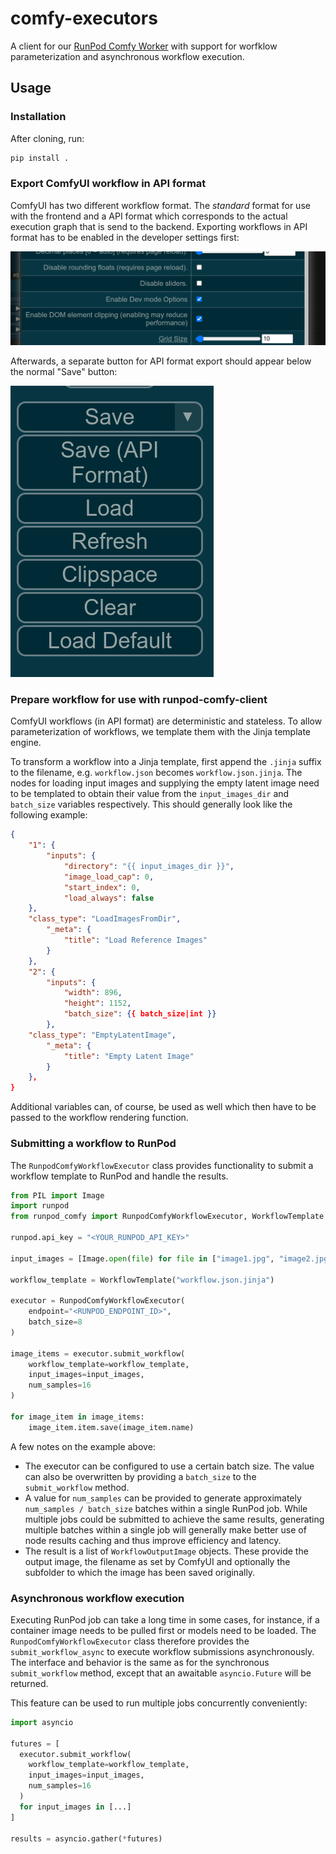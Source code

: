 comfy-executors
===============

A client for our [RunPod Comfy Worker](https://github.com/Infinishot/runpod-comfy-worker) with support for worfklow parameterization and asynchronous workflow execution.

Usage
-----

### Installation

After cloning, run:

```bash
pip install .
```

### Export ComfyUI workflow in API format

ComfyUI has two different workflow format. The _standard_ format for use with the frontend and a API format which corresponds to the actual execution graph that is send to the backend. Exporting workflows in API format has to be enabled in the developer settings first:

![](./assets/figure01.png)

Afterwards, a separate button for API format export should appear below the normal "Save" button:

![](./assets/figure02.png)

### Prepare workflow for use with runpod-comfy-client

ComfyUI workflows (in API format) are deterministic and stateless. To allow parameterization of workflows, we template them with the Jinja template engine.

To transform a workflow into a Jinja template, first append the `.jinja` suffix to the filename, e.g. `workflow.json` becomes `workflow.json.jinja`. The nodes for loading input images and supplying the empty latent image need to be templated to obtain their value from the `input_images_dir` and `batch_size` variables respectively. This should generally look like the following example:


```json
{
    "1": {
        "inputs": {
            "directory": "{{ input_images_dir }}",
            "image_load_cap": 0,
            "start_index": 0,
            "load_always": false
    },
    "class_type": "LoadImagesFromDir",
        "_meta": {
            "title": "Load Reference Images"
        }
    },
    "2": {
        "inputs": {
            "width": 896,
            "height": 1152,
            "batch_size": {{ batch_size|int }}
        },
    "class_type": "EmptyLatentImage",
        "_meta": {
            "title": "Empty Latent Image"
        }
    },
}
```

Additional variables can, of course, be used as well which then have to be passed to the workflow rendering function.

### Submitting a workflow to RunPod

The `RunpodComfyWorkflowExecutor` class provides functionality to submit a workflow template to RunPod and handle the results.

```python
from PIL import Image
import runpod
from runpod_comfy import RunpodComfyWorkflowExecutor, WorkflowTemplate

runpod.api_key = "<YOUR_RUNPOD_API_KEY>"

input_images = [Image.open(file) for file in ["image1.jpg", "image2.jpg"]]

workflow_template = WorkflowTemplate("workflow.json.jinja")

executor = RunpodComfyWorkflowExecutor(
    endpoint="<RUNPOD_ENDPOINT_ID>",
    batch_size=8
)

image_items = executor.submit_workflow(
    workflow_template=workflow_template,
    input_images=input_images,
    num_samples=16
)

for image_item in image_items:
    image_item.item.save(image_item.name)
```

A few notes on the example above:

* The executor can be configured to use a certain batch size. The value can also be overwritten by providing a `batch_size` to the `submit_workflow` method.
* A value for `num_samples` can be provided to generate approximately `num_samples / batch_size` batches within a single RunPod job. While multiple jobs could be submitted to achieve the same results, generating multiple batches within a single job will generally make better use of node results caching and thus improve efficiency and latency.
* The result is a list of `WorkflowOutputImage` objects. These provide the output image, the filename as set by ComfyUI and optionally the subfolder to which the image has been saved originally.

### Asynchronous workflow execution

Executing RunPod job can take a long time in some cases, for instance, if a container image needs to be pulled first or models need to be loaded. The `RunpodComfyWorkflowExecutor` class therefore provides the `submit_workflow_async` to execute workflow submissions asynchronously. The interface and behavior is the same as for the synchronous `submit_workflow` method, except that an awaitable `asyncio.Future` will be returned.

This feature can be used to run multiple jobs concurrently conveniently:

```python
import asyncio

futures = [
  executor.submit_workflow(
    workflow_template=workflow_template,
    input_images=input_images,
    num_samples=16
  )
  for input_images in [...]
]

results = asyncio.gather(*futures)
```